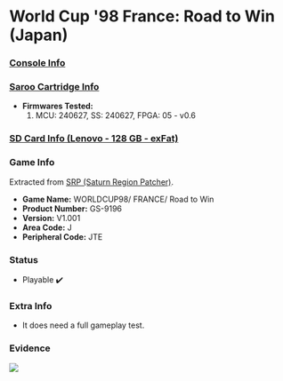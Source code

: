 # World Cup '98 France: Road to Win (Japan)

### [Console Info](../../../../../Info/Consoles/VA13/README.md)

### [Saroo Cartridge Info](../../../../../Info/Cartridges/RetroGameParadiseStore/1.32F/README.md)

- <b>Firmwares Tested:</b>
  1. MCU: 240627, SS: 240627, FPGA: 05 - v0.6

### [SD Card Info (Lenovo - 128 GB - exFat)](../../../../../Info/SdCards/Lenovo/128GB/exfat/README.md)

### Game Info

Extracted from [SRP (Saturn Region Patcher)](https://segaxtreme.net/resources/saturn-region-patcher.81/download).

- <b>Game Name:</b> WORLDCUP98/ FRANCE/ Road to Win
- <b>Product Number:</b> GS-9196
- <b>Version:</b> V1.001
- <b>Area Code:</b> J
- <b>Peripheral Code:</b> JTE

### Status

- Playable :heavy_check_mark:

### Extra Info

- It does need a full gameplay test.

### Evidence

[![](https://img.youtube.com/vi/UL7Jxsig6Oc/0.jpg)](https://www.youtube.com/watch?v=UL7Jxsig6Oc)
